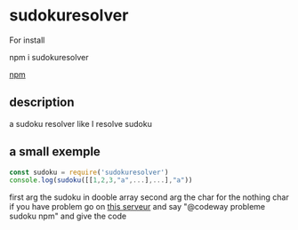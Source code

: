 # sudokuresolver

For install 

npm i sudokuresolver

[npm](https://www.npmjs.com/package/sudokuresolver)
## description
a sudoku resolver like I resolve sudoku
## a small exemple
```js
const sudoku = require('sudokuresolver')
console.log(sudoku([[1,2,3,"a",...],...],"a"))
```
first arg the sudoku in dooble array
second arg the char for the nothing char
if you have problem go on [this serveur](https://discord.gg/V3AKm5CGdy) and say "@codeway probleme sudoku npm" and give the code
